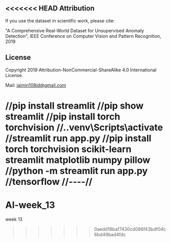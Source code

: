<<<<<<< HEAD
Attribution
-----------
If you use the dataset in scientific work, please cite:

"A Comprehensive Real-World Dataset for Unsupervised Anomaly Detection",
IEEE Conference on Computer Vision and Pattern Recognition, 2019

License
-------
Copyright 2019
Attribution-NonCommercial-ShareAlike 4.0 International License.

Mail: jaimin108jd@gmail.com

//pip install streamlit
//pip show streamlit
//pip install torch torchvision
//.\.venv\Scripts\activate                                                          
//streamlit run app.py
//pip install torch torchvision scikit-learn streamlit matplotlib numpy pillow                                    
//python -m streamlit run app.py 
//tensorflow
//----//
=======
# AI-week_13
week 13
>>>>>>> 0aedd18baf7430cd086f43bdf04c6bd49bad4fdc
